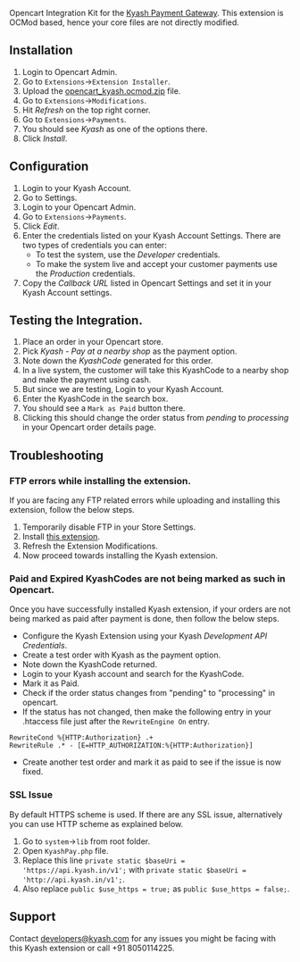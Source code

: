Opencart Integration Kit for the [Kyash Payment Gateway](http://www.kyash.com/). This extension is OCMod based, hence your core files are not directly modified.

## Installation
1. Login to Opencart Admin.
2. Go to ```Extensions```->```Extension Installer```.
3. Upload the [opencart_kyash.ocmod.zip](https://github.com/Gubbi/opencart_kyash/releases/download/v1.1.ocmod/opencart_kyash-1.1.ocmod.zip) file.
4. Go to ```Extensions```->```Modifications```.
5. Hit *Refresh* on the top right corner.
6. Go to ```Extensions```->```Payments```.
7. You should see *Kyash* as one of the options there.
8. Click *Install*.

## Configuration
1. Login to your Kyash Account.
2. Go to Settings.
3. Login to your Opencart Admin.
4. Go to ```Extensions```->```Payments```.
5. Click *Edit*.
6. Enter the credentials listed on your Kyash Account Settings. There are two types of credentials you can enter:
   * To test the system, use the *Developer* credentials. 
   * To make the system live and accept your customer payments use the *Production* credentials.
7. Copy the *Callback URL* listed in Opencart Settings and set it in your Kyash Account settings.

## Testing the Integration.
1. Place an order in your Opencart store.
2. Pick *Kyash - Pay at a nearby shop* as the payment option.
3. Note down the *KyashCode* generated for this order.
4. In a live system, the customer will take this KyashCode to a nearby shop and make the payment using cash.
5. But since we are testing, Login to your Kyash Account.
6. Enter the KyashCode in the search box.
7. You should see a ```Mark as Paid``` button there.
8. Clicking this should change the order status from *pending* to *processing* in your Opencart order details page.


## Troubleshooting
### FTP errors while installing the extension.
If you are facing any FTP related errors while uploading and installing this extension, follow the below steps.

1. Temporarily disable FTP in your Store Settings.
2. Install [this extension](http://www.opencart.com/index.php?route=extension/extension/info&extension_id=18892).
3. Refresh the Extension Modifications.
4. Now proceed towards installing the Kyash extension.

### Paid and Expired KyashCodes are not being marked as such in Opencart.
Once you have successfully installed Kyash extension, if your orders are not being marked as paid after payment is done, then follow the below steps.

* Configure the Kyash Extension using your Kyash *Development API Credentials*.
* Create a test order with Kyash as the payment option.
* Note down the KyashCode returned.
* Login to your Kyash account and search for the KyashCode.
* Mark it as Paid.
* Check if the order status changes from "pending" to "processing" in opencart.
* If the status has not changed, then make the following entry in your .htaccess file just after the ```RewriteEngine On``` entry.
```
RewriteCond %{HTTP:Authorization} .+
RewriteRule .* - [E=HTTP_AUTHORIZATION:%{HTTP:Authorization}]
```
* Create another test order and mark it as paid to see if the issue is now fixed.

### SSL Issue
By default HTTPS scheme is used. If there are any SSL issue, alternatively you can use HTTP scheme as explained below.
1. Go to `system`->`lib` from root folder.
2. Open `KyashPay.php` file.
3. Replace this line `private static $baseUri = 'https://api.kyash.in/v1';` with `private static $baseUri = 'http://api.kyash.in/v1';`.
4. Also replace `public $use_https = true;` as `public $use_https = false;`.


## Support
Contact developers@kyash.com for any issues you might be facing with this Kyash extension or call +91 8050114225.
